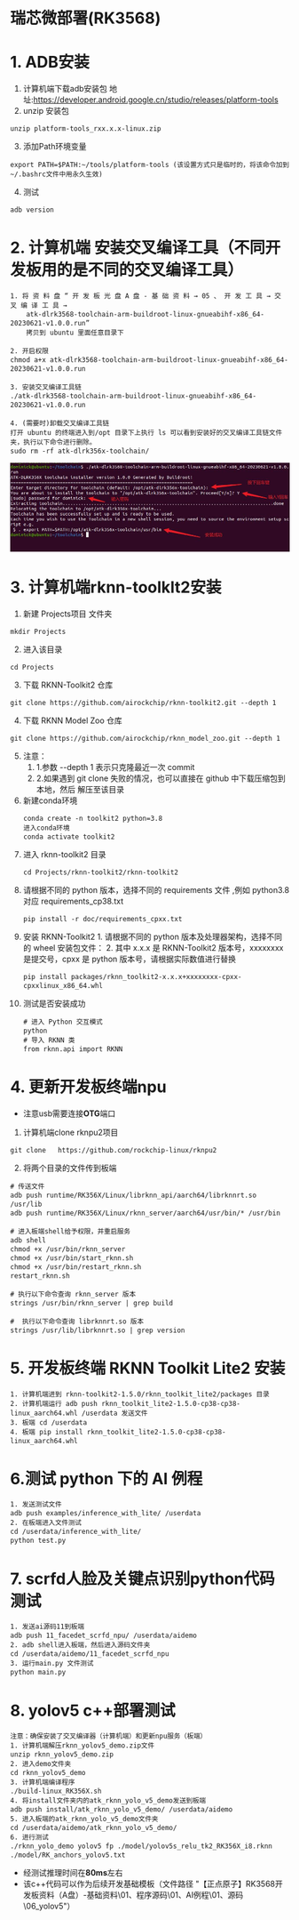 瑞芯微部署(RK3568)
===
# 1. ADB安装
1. 计算机端下载adb安装包
地址:https://developer.android.google.cn/studio/releases/platform-tools
2. unzip 安装包
```
unzip platform-tools_rxx.x.x-linux.zip
```
3. 添加Path环境变量
```
export PATH=$PATH:~/tools/platform-tools (该设置方式只是临时的，将该命令加到 ~/.bashrc文件中用永久生效)
```
4. 测试
```
adb version
```
# 2. 计算机端 安装交叉编译工具（不同开发板用的是不同的交叉编译工具）
```
1. 将 资 料 盘 “ 开 发 板 光 盘 A 盘 - 基 础 资 料 → 05 、 开 发 工 具 → 交 叉 编 译 工 具 →
    atk-dlrk3568-toolchain-arm-buildroot-linux-gnueabihf-x86_64-20230621-v1.0.0.run”
    拷贝到 ubuntu 里面任意目录下

2. 开启权限
chmod a+x atk-dlrk3568-toolchain-arm-buildroot-linux-gnueabihf-x86_64-20230621-v1.0.0.run

3. 安装交叉编译工具链
./atk-dlrk3568-toolchain-arm-buildroot-linux-gnueabihf-x86_64-20230621-v1.0.0.run

4. (需要时)卸载交叉编译工具链
打开 ubuntu 的终端进入到/opt 目录下上执行 ls 可以看到安装好的交叉编译工具链文件夹，执行以下命令进行删除。
sudo rm -rf atk-dlrk356x-toolchain/
```
![image](./picture/交叉编译工具安装图片.png)
# 3. 计算机端rknn-toolklt2安装
1. 新建 Projects项目 文件夹

```
mkdir Projects
```
2. 进入该目录
```
cd Projects
```
3. 下载 RKNN-Toolkit2 仓库
```
git clone https://github.com/airockchip/rknn-toolkit2.git --depth 1
```
4. 下载 RKNN Model Zoo 仓库
```
git clone https://github.com/airockchip/rknn_model_zoo.git --depth 1
```
5. 注意：
    1. 1.参数 --depth 1 表示只克隆最近一次 commit
    2. 2.如果遇到 git clone 失败的情况，也可以直接在 github 中下载压缩包到本地，然后
    解压至该目录
6. 新建conda环境
    ```
    conda create -n toolkit2 python=3.8
    进入conda环境
    conda activate toolkit2 
    ```
7. 进入 rknn-toolkit2 目录
    ```
    cd Projects/rknn-toolkit2/rknn-toolkit2
    ```
8. 请根据不同的 python 版本，选择不同的 requirements 文件 ,例如 python3.8 对应 requirements_cp38.txt 
    ```
    pip install -r doc/requirements_cpxx.txt
    ```
9. 安装 RKNN-Toolkit2
        1. 请根据不同的 python 版本及处理器架构，选择不同的 wheel 安装包文件：
        2. 其中 x.x.x 是 RKNN-Toolkit2 版本号，xxxxxxxx 是提交号，cpxx 是 python 版本号，请根据实际数值进行替换
    ```
    pip install packages/rknn_toolkit2-x.x.x+xxxxxxxx-cpxx-cpxxlinux_x86_64.whl
    ```
10. 测试是否安装成功
    ```
    # 进入 Python 交互模式
    python
    # 导入 RKNN 类
    from rknn.api import RKNN
    ```

# 4. 更新开发板终端npu
- 注意usb需要连接**OTG**端口
1. 计算机端clone rknpu2项目
```
git clone   https://github.com/rockchip-linux/rknpu2
```
2. 将两个目录的文件传到板端
```
# 传送文件
adb push runtime/RK356X/Linux/librknn_api/aarch64/librknnrt.so /usr/lib
adb push runtime/RK356X/Linux/rknn_server/aarch64/usr/bin/* /usr/bin

# 进入板端shell给予权限，并重启服务
adb shell
chmod +x /usr/bin/rknn_server
chmod +x /usr/bin/start_rknn.sh
chmod +x /usr/bin/restart_rknn.sh
restart_rknn.sh

# 执行以下命令查询 rknn_server 版本
strings /usr/bin/rknn_server | grep build

#  执行以下命令查询 librknnrt.so 版本
strings /usr/lib/librknnrt.so | grep version
```

# 5. 开发板终端 RKNN Toolkit Lite2 安装
```
1. 计算机端进到 rknn-toolkit2-1.5.0/rknn_toolkit_lite2/packages 目录
2. 计算机端运行 adb push rknn_toolkit_lite2-1.5.0-cp38-cp38-linux_aarch64.whl /userdata 发送文件
3. 板端 cd /userdata
4. 板端 pip install rknn_toolkit_lite2-1.5.0-cp38-cp38-linux_aarch64.whl
```

# 6.测试 python 下的 AI 例程
```
1. 发送测试文件
adb push examples/inference_with_lite/ /userdata
2. 在板端进入文件测试
cd /userdata/inference_with_lite/
python test.py
```

# 7. scrfd人脸及关键点识别python代码测试
```
1. 发送ai源码11到板端
adb push 11_facedet_scrfd_npu/ /userdata/aidemo
2. adb shell进入板端，然后进入源码文件夹
cd /userdata/aidemo/11_facedet_scrfd_npu
3. 运行main.py 文件测试
python main.py
```

# 8. yolov5 c++部署测试
```
注意：确保安装了交叉编译器（计算机端）和更新npu服务（板端）
1. 计算机端解压rknn_yolov5_demo.zip文件
unzip rknn_yolov5_demo.zip
2. 进入demo文件夹
cd rknn_yolov5_demo
3. 计算机端编译程序
./build-linux_RK356X.sh
4. 将install文件夹内的atk_rknn_yolo_v5_demo发送到板端
adb push install/atk_rknn_yolo_v5_demo/ /userdata/aidemo
5. 进入板端的atk_rknn_yolo_v5_demo文件夹
cd /userdata/aidemo/atk_rknn_yolo_v5_demo/
6. 进行测试
./rknn_yolo_demo yolov5 fp ./model/yolov5s_relu_tk2_RK356X_i8.rknn ./model/RK_anchors_yolov5.txt
```
- 经测试推理时间在**80ms**左右
- 该c++代码可以作为后续开发基础模板（文件路径 "【正点原子】RK3568开发板资料（A盘）-基础资料\01、程序源码\01、AI例程\01、源码\06_yolov5"）